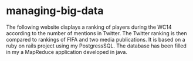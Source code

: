 # managing-big-data

The following website displays a ranking of players during the WC14 according to the number of mentions in Twitter. The Twitter ranking is then compared to rankings of FIFA and two media publications. It is based on a ruby on rails project using my PostgressSQL. The database has been filled in my a MapReduce application developed in java. 


